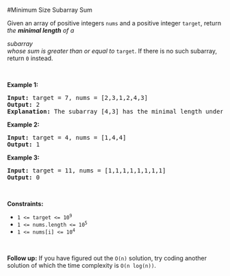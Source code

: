 #Minimum Size Subarray Sum
<p>Given an array of positive integers <code>nums</code> and a positive integer <code>target</code>, return <em>the <strong>minimal length</strong> of a </em><span class="cursor-pointer relative text-dark-blue-s text-sm" data-keyword="subarray-nonempty"><div class="popover-wrapper inline-block" data-headlessui-state=""><div><div aria-expanded="false" data-headlessui-state="" id="headlessui-popover-button-:Re3369j9l5t6:"><em>subarray</em></div></div></div></span><em> whose sum is greater than or equal to</em> <code>target</code>. If there is no such subarray, return <code>0</code> instead.</p>
<p> </p>
<p><strong class="example">Example 1:</strong></p>
<pre><strong>Input:</strong> target = 7, nums = [2,3,1,2,4,3]
<strong>Output:</strong> 2
<strong>Explanation:</strong> The subarray [4,3] has the minimal length under the problem constraint.
</pre>
<p><strong class="example">Example 2:</strong></p>
<pre><strong>Input:</strong> target = 4, nums = [1,4,4]
<strong>Output:</strong> 1
</pre>
<p><strong class="example">Example 3:</strong></p>
<pre><strong>Input:</strong> target = 11, nums = [1,1,1,1,1,1,1,1]
<strong>Output:</strong> 0
</pre>
<p> </p>
<p><strong>Constraints:</strong></p>
<ul>
<li><code>1 &lt;= target &lt;= 10<sup>9</sup></code></li>
<li><code>1 &lt;= nums.length &lt;= 10<sup>5</sup></code></li>
<li><code>1 &lt;= nums[i] &lt;= 10<sup>4</sup></code></li>
</ul>
<p> </p>
<strong>Follow up:</strong> If you have figured out the <code>O(n)</code> solution, try coding another solution of which the time complexity is <code>O(n log(n))</code>.
